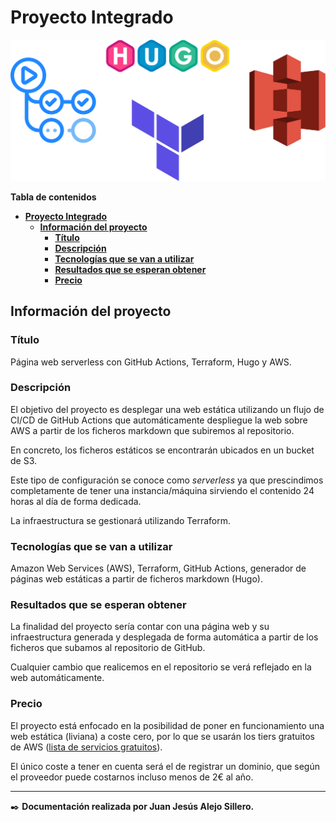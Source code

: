# **Proyecto Integrado**

<p align="center">
  <img src="img/Portada.png" alt="Portada" />
</p>

**Tabla de contenidos**

- [**Proyecto Integrado**](#proyecto-integrado)
  - [**Información del proyecto**](#información-del-proyecto)
    - [**Título**](#título)
    - [**Descripción**](#descripción)
    - [**Tecnologías que se van a utilizar**](#tecnologías-que-se-van-a-utilizar)
    - [**Resultados que se esperan obtener**](#resultados-que-se-esperan-obtener)
    - [**Precio**](#precio)

## **Información del proyecto**

### **Título**

Página web serverless con GitHub Actions, Terraform, Hugo y AWS.

### **Descripción**

El objetivo del proyecto es desplegar una web estática utilizando un flujo de CI/CD de GitHub Actions que automáticamente despliegue la web sobre AWS a partir de los ficheros markdown que subiremos al repositorio.

En concreto, los ficheros estáticos se encontrarán ubicados en un bucket de S3.

Este tipo de configuración se conoce como *serverless* ya que prescindimos completamente de tener una instancia/máquina sirviendo el contenido 24 horas al día de forma dedicada.

La infraestructura se gestionará utilizando Terraform.

### **Tecnologías que se van a utilizar**

Amazon Web Services (AWS), Terraform, GitHub Actions, generador de páginas web estáticas a partir de ficheros markdown (Hugo).

### **Resultados que se esperan obtener**

La finalidad del proyecto sería contar con una página web y su infraestructura generada y desplegada de forma automática a partir de los ficheros que subamos al repositorio de GitHub.

Cualquier cambio que realicemos en el repositorio se verá reflejado en la web automáticamente.

### **Precio**

El proyecto está enfocado en la posibilidad de poner en funcionamiento una web estática (liviana) a coste cero, por lo que se usarán los tiers gratuitos de AWS ([lista de servicios gratuitos](https://aws.amazon.com/es/free/?all-free-tier.sort-by=item.additionalFields.SortRank&all-free-tier.sort-order=asc&awsf.Free%20Tier%20Types=*all&awsf.Free%20Tier%20Categories=*all)).

El único coste a tener en cuenta será el de registrar un dominio, que según el proveedor puede costarnos incluso menos de 2€ al año.

---

✒️ **Documentación realizada por Juan Jesús Alejo Sillero.**
